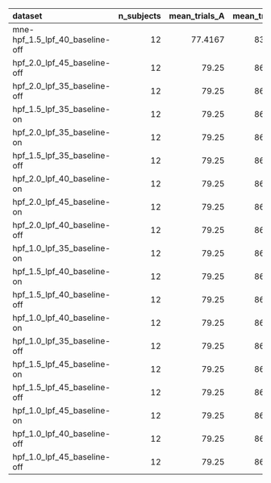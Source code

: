 | dataset                         |   n_subjects |   mean_trials_A |   mean_trials_B |   mean_N1_peak_uv |   mean_P3b_peak_uv |   mean_N1_snr |   mean_P3b_snr |   rank_score |
|:--------------------------------|-------------:|----------------:|----------------:|------------------:|-------------------:|--------------:|---------------:|-------------:|
| mne-hpf_1.5_lpf_40_baseline-off |           12 |         77.4167 |         83.8333 |          -1.73635 |            1.7293  |       2.29049 |        2.67711 |      2.4838  |
| hpf_2.0_lpf_45_baseline-off     |           12 |         79.25   |         86.4167 |          -1.85479 |            1.5242  |       2.40165 |        2.44266 |      2.42216 |
| hpf_2.0_lpf_35_baseline-off     |           12 |         79.25   |         86.4167 |          -1.82671 |            1.49235 |       2.41513 |        2.42579 |      2.42046 |
| hpf_1.5_lpf_35_baseline-on      |           12 |         79.25   |         86.4167 |          -1.86575 |            1.49147 |       2.43914 |        2.40108 |      2.42011 |
| hpf_2.0_lpf_35_baseline-on      |           12 |         79.25   |         86.4167 |          -1.8304  |            1.49876 |       2.40663 |        2.42855 |      2.41759 |
| hpf_1.5_lpf_35_baseline-off     |           12 |         79.25   |         86.4167 |          -1.87769 |            1.47764 |       2.45622 |        2.3759  |      2.41606 |
| hpf_2.0_lpf_40_baseline-on      |           12 |         79.25   |         86.4167 |          -1.8553  |            1.50744 |       2.41313 |        2.41538 |      2.41425 |
| hpf_2.0_lpf_45_baseline-on      |           12 |         79.25   |         86.4167 |          -1.84952 |            1.5277  |       2.39005 |        2.43776 |      2.4139  |
| hpf_2.0_lpf_40_baseline-off     |           12 |         79.25   |         86.4167 |          -1.84922 |            1.50256 |       2.41117 |        2.41369 |      2.41243 |
| hpf_1.0_lpf_35_baseline-on      |           12 |         79.25   |         86.4167 |          -1.88894 |            1.48605 |       2.46917 |        2.35367 |      2.41142 |
| hpf_1.5_lpf_40_baseline-on      |           12 |         79.25   |         86.4167 |          -1.88218 |            1.50379 |       2.42751 |        2.39223 |      2.40987 |
| hpf_1.5_lpf_40_baseline-off     |           12 |         79.25   |         86.4167 |          -1.89129 |            1.491   |       2.43938 |        2.37293 |      2.40616 |
| hpf_1.0_lpf_40_baseline-on      |           12 |         79.25   |         86.4167 |          -1.90482 |            1.49785 |       2.45617 |        2.35338 |      2.40478 |
| hpf_1.0_lpf_35_baseline-off     |           12 |         79.25   |         86.4167 |          -1.90459 |            1.46707 |       2.49093 |        2.3158  |      2.40337 |
| hpf_1.5_lpf_45_baseline-on      |           12 |         79.25   |         86.4167 |          -1.87321 |            1.51857 |       2.39757 |        2.40255 |      2.40006 |
| hpf_1.5_lpf_45_baseline-off     |           12 |         79.25   |         86.4167 |          -1.88784 |            1.50699 |       2.41266 |        2.38582 |      2.39924 |
| hpf_1.0_lpf_45_baseline-on      |           12 |         79.25   |         86.4167 |          -1.8897  |            1.51612 |       2.42661 |        2.36953 |      2.39807 |
| hpf_1.0_lpf_40_baseline-off     |           12 |         79.25   |         86.4167 |          -1.92055 |            1.47916 |       2.47469 |        2.31923 |      2.39696 |
| hpf_1.0_lpf_45_baseline-off     |           12 |         79.25   |         86.4167 |          -1.90607 |            1.49649 |       2.43944 |        2.33182 |      2.38563 |